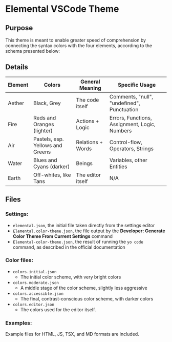# Elemental VSCode Theme

## Purpose

This theme is meant to enable greater speed of comprehension by connecting the syntax colors with the four elements,
according to the schema presented below:

## Details

| Element | Colors | General Meaning | Specific Usage|
| --- | --- | --- | --- |
| Aether | Black, Grey | The code itself | Comments, "null", "undefined", Punctuation |
| Fire | Reds and Oranges (lighter) | Actions + Logic | Errors, Functions, Assignment, Logic, Numbers |
| Air | Pastels, esp. Yellows and Greens | Relations + Words | Control-flow, Operators, Strings |
| Water | Blues and Cyans (darker) | Beings | Variables, other Entities |
| Earth | Off-whites, like Tans | The editor itself | N/A |

## Files

### Settings:  
* `elemental.json`, the initial file taken directly from the settings editor
* `Elemental.color-theme.json`, the file output by the **Developer: Generate Color Theme From Current Settings** command
* `Elemental-color-theme.json`, the result of running the `yo code` command, as described in the official documentation

### Color files:  
- `colors.initial.json`
  * The initial color scheme, with very bright colors
- `colors.moderate.json`
  * A middle stage of the color scheme, slightly less aggressive
- `colors.accessible.json`
  * The final, contrast-conscious color scheme, with darker colors
- `colors.editor.json`
  * The colors used for the editor itself.

### Examples:  
Example files for HTML, JS, TSX, and MD formats are included.
